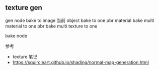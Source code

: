 ## texture gen
gen node
bake to image
当前 object bake to one pbr material
bake multi material to one pbr
bake multi texture to one
 
bake node 

参考
- texture 笔记
- https://squircleart.github.io/shading/normal-map-generation.html
